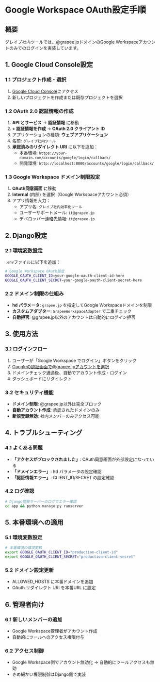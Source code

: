# Google Workspace OAuth設定手順

## 概要
グレイプ社内ツールでは、@grapee.jpドメインのGoogle Workspaceアカウントのみでのログインを実装しています。

## 1. Google Cloud Console設定

### 1.1 プロジェクト作成・選択
1. [Google Cloud Console](https://console.cloud.google.com/)にアクセス
2. 新しいプロジェクトを作成または既存プロジェクトを選択

### 1.2 OAuth 2.0 認証情報の作成
1. **API とサービス** → **認証情報** に移動
2. **+ 認証情報を作成** → **OAuth 2.0 クライアント ID**
3. アプリケーションの種類: **ウェブアプリケーション**
4. 名前: `グレイプ社内ツール`
5. **承認済みのリダイレクト URI** に以下を追加：
   - 本番環境: `https://your-domain.com/accounts/google/login/callback/`
   - 開発環境: `http://localhost:8000/accounts/google/login/callback/`

### 1.3 Google Workspace ドメイン制限設定
1. **OAuth同意画面** に移動
2. **Internal** (内部) を選択（Google Workspaceアカウント必須）
3. アプリ情報を入力：
   - アプリ名: `グレイプ社内効率化ツール`
   - ユーザーサポートメール: `it@grapee.jp`
   - デベロッパー連絡先情報: `it@grapee.jp`

## 2. Django設定

### 2.1 環境変数設定
`.env`ファイルに以下を追加：

```bash
# Google Workspace OAuth設定
GOOGLE_OAUTH_CLIENT_ID=your-google-oauth-client-id-here
GOOGLE_OAUTH_CLIENT_SECRET=your-google-oauth-client-secret-here
```

### 2.2 ドメイン制限の仕組み
- **hd パラメータ**: `grapee.jp` を指定してGoogle Workspaceドメインを制限
- **カスタムアダプター**: `GrapeeWorkspaceAdapter` で二重チェック
- **自動拒否**: @grapee.jp以外のアカウントは自動的にログイン拒否

## 3. 使用方法

### 3.1 ログインフロー
1. ユーザーが「Google Workspace でログイン」ボタンをクリック
2. Googleの認証画面で@grapee.jpアカウントを選択
3. ドメインチェック通過後、自動でアカウント作成・ログイン
4. ダッシュボードにリダイレクト

### 3.2 セキュリティ機能
- **ドメイン制限**: @grapee.jp以外は完全ブロック
- **自動アカウント作成**: 承認されたドメインのみ
- **新規登録無効**: 社内メンバーのみアクセス可能

## 4. トラブルシューティング

### 4.1 よくある問題
- **「アクセスがブロックされました」**: OAuth同意画面が外部設定になっている
- **「ドメインエラー」**: hd パラメータの設定確認
- **「認証情報エラー」**: CLIENT_ID/SECRET の設定確認

### 4.2 ログ確認
```bash
# Django開発サーバーのログでエラー確認
cd app && python manage.py runserver
```

## 5. 本番環境への適用

### 5.1 環境変数設定
```bash
# 本番環境の環境変数
export GOOGLE_OAUTH_CLIENT_ID="production-client-id"
export GOOGLE_OAUTH_CLIENT_SECRET="production-client-secret"
```

### 5.2 ドメイン設定更新
- ALLOWED_HOSTS に本番ドメインを追加
- OAuth リダイレクト URI を本番URL に設定

## 6. 管理者向け

### 6.1 新しいメンバーの追加
- Google Workspace管理者がアカウント作成
- 自動的にツールへのアクセス権限付与

### 6.2 アクセス制御
- Google Workspace側でアカウント無効化 → 自動的にツールアクセスも無効
- きめ細かい権限制御はDjango側で実装 
